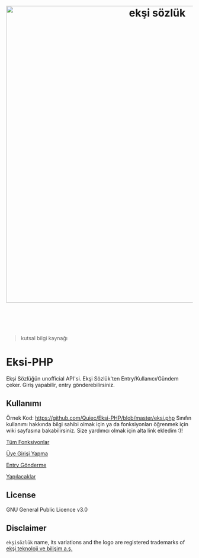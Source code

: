<h1 align="center">
	<br>
	<img width="800" src="https://eksisozluk.com/content/img/new-design/eksisozluk_logo.svg" alt="ekşi sözlük">
	<br>
  <br>
  <br>
</h1>

> kutsal bilgi kaynağı


# Eksi-PHP
Ekşi Sözlüğün unofficial API'si. Ekşi Sözlük'ten Entry/Kullanıcı/Gündem çeker. Giriş yapabilir, entry gönderebilirsiniz.

## Kullanımı
Örnek Kod: https://github.com/Quiec/Eksi-PHP/blob/master/eksi.php
Sınıfın kullanımı hakkında bilgi sahibi olmak için ya da fonksiyonları öğrenmek için wiki sayfasına bakabilirsiniz. Size yardımcı olmak için alta link ekledim :)!


[Tüm Fonksiyonlar](https://github.com/Quiec/Eksi-PHP/wiki/Fonksiyonlar)

[Üye Girişi Yapma](https://github.com/Quiec/Eksi-PHP/wiki/%C3%9Cye-Giri%C5%9Fi-Yapma)

[Entry Gönderme](https://github.com/Quiec/Eksi-PHP/wiki/Entry-G%C3%B6nderme)


[Yapılacaklar](https://github.com/Quiec/Eksi-PHP/wiki/Yap%C4%B1lacaklar)

## License
GNU General Public Licence v3.0

## Disclaimer
`ekşisözlük` name, its variations and the logo are registered trademarks of [ekşi teknoloji ve bilişim a.ş.](http://eksiteknoloji.com/)
